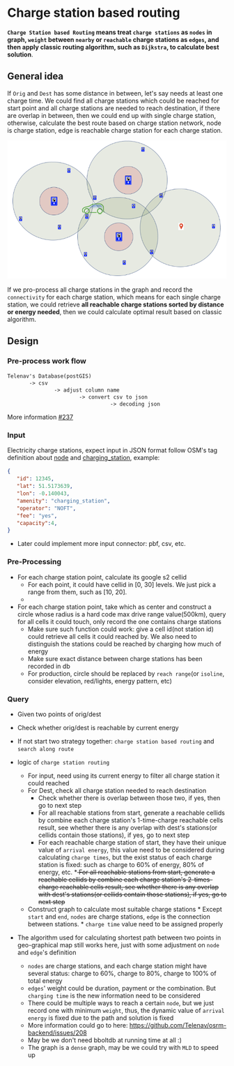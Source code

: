 # Charge station based routing


**`Charge Station based Routing` means treat `charge stations` as `nodes` in graph, `weight` between `nearby` or `reachable` charge stations as `edges`, and then apply classic routing algorithm, such as `Dijkstra`, to calculate best solution**.


## General idea

If `Orig` and `Dest` has some distance in between, let's say needs at least one charge time.
We could find all charge stations which could be reached for start point and all charge stations are needed to reach destination, if there are overlap in between, then we could end up with single charge station, otherwise, calculate the best route based on charge station network, node is charge station, edge is reachable charge station for each charge station.

![](../graph/charge_station_based_routing.png)

If we pro-process all charge stations in the graph and record the `connectivity` for each charge station, which means for each single charge station, we could retrieve  **all reachable charge stations sorted by distance or energy needed**, then we could calculate optimal result based on classic algorithm.


## Design

### Pre-process work flow

```
Telenav's Database(postGIS) 
       -> csv 
               -> adjust column name 
                       -> convert csv to json 
                                 -> decoding json
```
More information [#237](https://github.com/Telenav/osrm-backend/issues/237) 



### Input
Electricity charge stations, expect input in JSON format follow OSM's tag definition about [node](https://wiki.openstreetmap.org/wiki/Node) and [charging_station](https://wiki.openstreetmap.org/wiki/Tag:amenity%3Dcharging_station), example:
```json
{
   "id": 12345,
   "lat": 51.5173639,
   "lon": -0.140043,
   "amenity": "charging_station",
   "operator": "NOFT",
   "fee": "yes",
   "capacity":4,
}
```
- Later could implement more input connector: pbf, csv, etc.

### Pre-Processing
- For each charge station point, calculate its google s2 cellid
   + For each point, it could have cellid in [0, 30] levels.  We just pick a range from them, such as [10, 20].
   + 
- For each charge station point, take which as center and construct a circle whose radius is a hard code max drive range value(500km), query for all cells it could touch, only record the one contains charge stations
  + Make sure such function could work: give a cell id(not station id) could retrieve all cells it could reached by.  We also need to distinguish the stations could be reached by charging how much of energy
  + Make sure exact distance between charge stations has been recorded in db
  + For production, circle should be replaced by `reach range`(or `isoline`, consider elevation, red/lights, energy pattern, etc)
  

### Query
- Given two points of orig/dest
- Check whether orig/dest is reachable by current energy
- If not start two strategy together: `charge station based routing` and `search along route`
- logic of `charge station routing`
   + For input, need using its current energy to filter all charge station it could reached
   + For Dest, check all charge station needed to reach destination
        *  Check whether there is overlap between those two, if yes, then go to next step
        * For all reachable stations from start, generate a reachable cellids by combine each charge station's 1-time-charge reachable cells result, see whether there is any overlap with dest's stations(or cellids contain those stations), if yes, go to next step
        * For each reachable charge station of start, they have their unique value of `arrival energy`, this value need to be considered during calculating `charge times`, but the exist status of each charge station is fixed: such as charge to 60% of energy, 80% of energy, etc.
        *<del> For all reachable stations from start, generate a reachable cellids by combine each charge station's 2-times-charge reachable cells result, see whether there is any overlap with dest's stations(or cellids contain those stations), if yes, go to next step  </del>
   + Construct graph to calculate most suitable charge stations
               * Except `start` and `end`, `nodes` are charge stations, `edge` is the connection between stations. 
               * `charge time` value need to be assigned properly

- The algorithm used for calculating shortest path between two points in geo-graphical map still works here, just with some adjustment on `node` and `edge`'s definition
    + `nodes` are charge stations, and each charge station might have several status: charge to 60%, charge to 80%, charge to 100% of total energy
    + `edges`' weight could be duration, payment or the combination.  But `charging time` is the new information need to be considered
    + There could be multiple ways to reach a certain `node`, but we just record one with minimum `weight`, thus, the dynamic value of `arrival energy` is fixed due to the path and solution is fixed
    + More information could go to here: https://github.com/Telenav/osrm-backend/issues/208
    + May be we don't need bboltdb at running time at all :)
    + The graph is a `dense` graph, may be we could try with `MLD` to speed up

